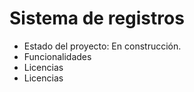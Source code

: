 <h1> Sistema de registros</h1>

- Estado del proyecto: En construcción.
- Funcionalidades
- Licencias
- Licencias
